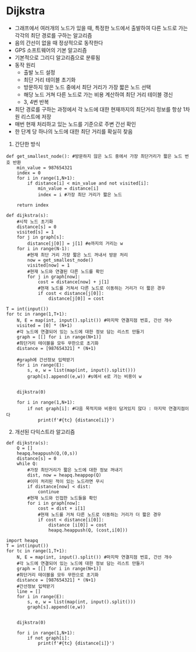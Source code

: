 # Dijkstra



- 그래프에서 여러개의 노드가 있을 때, 특정한 노드에서 출발하여 다른 노드로 가는 각각의 최단 경로를 구하는 알고리즘
- 음의 간선이 없을 때 정상적으로 동작한다
- GPS 소프트웨어의 기본 알고리즘
- 기본적으로 그리디 알고리즘으로 분류됨
- 동작 원리
  - 출발 노드 설정
  - 최단 거리 테이블 초기화
  - 방문하지 않은 노드 중에서 최단 거리가 가장 짧은 노드 선택
  - 해당 노드 거쳐 다른 노드로 가는 비용 계산하여 최단 거리 테이블 갱신
  - 3, 4번 반복
- 최단 경로를 구하는 과정에서 각 노드에 대한 현재까지의 최단거리 정보를 항상 1차원 리스트에 저장
- 매번 현재 처리하고 있는 노드를 기준으로 주변 간선 확인
- 한 단계 당 하나의 노드에 대한 최단 거리를 확실히 찾음



1. 간단한 방식

```
def get_smallest_node(): #방문하지 않은 노드 중에서 가장 최단거리가 짧은 노드 번호 반환
    min_value = 987654321
    index = 0 
    for i in range(1,N+1):
        if distance[i] < min_value and not visited[i]:
            min_value = distance[i]
            index = i #가장 최단 거리가 짧은 노드
     
    return index
 
def dijkstra(s):
    #시작 노드 초기화
    distance[s] = 0
    visited[s] = 1
    for j in graph[s]:
        distance[j[0]] = j[1] #e까지의 거리는 w
    for i in range(N-1):
        #현재 최단 거리 가장 짧은 노드 꺼내서 방문 처리
        now = get_smallest_node()
        visited[now] = 1
        #현재 노드와 연결된 다른 노드를 확인
        for j in graph[now]:
            cost = distance[now] + j[1]
            #현재 노드를 거쳐서 다른 노드로 이동하는 거리가 더 짧은 경우
            if cost < distance[j[0]]:
                distance[j[0]] = cost
 
T = int(input())
for tc in range(1,T+1):
    N, E = map(int, input().split()) #마지막 연결지점 번호, 간선 개수
    visited = [0] * (N+1)
    #각 노드에 연결되어 있는 노드에 대한 정보 담는 리스트 만들기
    graph = [[] for i in range(N+1)]
    #최단거리 테이블을 모두 무한으로 초기화
    distance = [987654321] * (N+1)
     
    #graph에 간선정보 입력받기
    for i in range(E):
        s, e, w = list(map(int, input().split()))
        graph[s].append((e,w)) #s에서 e로 가는 비용이 w
 
 
    dijkstra(0)
 
    for i in range(1,N+1):
        if not graph[i]: #다음 목적지와 비용이 담겨있지 않다 : 마지막 연결지점이다
            print(f'#{tc} {distance[i]}')
```





2. 개선된 다익스트라 알고리즘

```
def dijkstra(s):
    Q = []
    heapq.heappush(Q,(0,s))
    distance[s] = 0
    while Q:
        #가장 최단거리가 짧은 노드에 대한 정보 꺼내기
        dist, now = heapq.heappop(Q)
        #이미 처리된 적이 있는 노드라면 무시
        if distance[now] < dist:
            continue
        #현재 노드와 인접한 노드들을 확인
        for i in graph[now]:
            cost = dist + i[1]
            #현재 노드를 거쳐 다른 노드로 이동하는 거리가 더 짧은 경우
            if cost < distance[i[0]]:
                distance [i[0]] = cost
                heapq.heappush(Q, (cost,i[0]))
 
import heapq
T = int(input())
for tc in range(1,T+1):
    N, E = map(int, input().split()) #마지막 연결지점 번호, 간선 개수
    #각 노드에 연결되어 있는 노드에 대한 정보 담는 리스트 만들기
    graph = [[] for i in range(N+1)]
    #최단거리 테이블을 모두 무한으로 초기화
    distance = [987654321] * (N+1)
    #간선정보 입력받기
    line = []
    for i in range(E):
        s, e, w = list(map(int, input().split()))
        graph[s].append((e,w))
 
 
    dijkstra(0)
 
    for i in range(1,N+1):
        if not graph[i]:
            print(f'#{tc} {distance[i]}')
```

